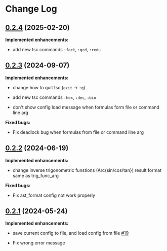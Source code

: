 # Change Log

## [0.2.4](https://github.com/tomiy-0x62/TeXSC/releases/tag/0.2.4) (2025-02-20)

**Implemented enhancements:**

+ add new tsc commands `:fact`, `:gcd`, `:redu`

## [0.2.3](https://github.com/tomiy-0x62/TeXSC/releases/tag/0.2.3) (2024-09-07)

**Implemented enhancements:**

+ change how to quit tsc (`exit` -> `:q`)

+ add new tsc commands `:hex`, `:dec`, `:bin` 

+ don't show config load message when formulas form file or command line arg

**Fixed bugs:**

+ Fix deadlock bug when formulas from file or command line arg

## [0.2.2](https://github.com/tomiy-0x62/TeXSC/releases/tag/0.2.2) (2024-06-19)

**Implemented enhancements:**

+ change inverse trigonometric funstions (Arc{sin/cos/tan}) result format same as trig_func_arg

**Fixed bugs:**

+ Fix ast_format config not work properly

## [0.2.1](https://github.com/tomiy-0x62/TeXSC/releases/tag/0.2.1) (2024-05-24)

**Implemented enhancements:**

+ save current config to file, and load config from file [#19](https://github.com/tomiy-0x62/TeXSC/issues/19)

+ Fix wrong error message
